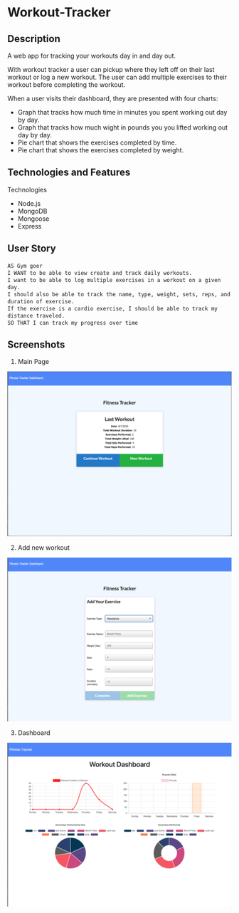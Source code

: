 # Workout-Tracker

## Description

A web app for tracking your workouts day in and day out.

With workout tracker a user can pickup where they left off on their last workout or log a new workout. The user can add multiple exercises to their workout before completing the workout.

When a user visits their dashboard, they are presented with four charts:

* Graph that tracks how much time in minutes you spent working out day by day.
* Graph that tracks how much wight in pounds you you lifted working out day by day.
* Pie chart that shows the exercises completed by time.
* Pie chart that shows the exercises completed by weight.

## Technologies and Features

Technologies

* Node.js
* MongoDB
* Mongoose
* Express

## User Story
```
AS Gym goer
I WANT to be able to view create and track daily workouts. 
I want to be able to log multiple exercises in a workout on a given day. 
I should also be able to track the name, type, weight, sets, reps, and duration of exercise. 
If the exercise is a cardio exercise, I should be able to track my distance traveled.
SO THAT I can track my progress over time

```


## Screenshots

1. Main Page 

![](/public/assets/homepage.png)

2. Add new workout

![](/public/assets/newWorkout.png)

3. Dashboard

![](/public/assets/stats.png)
